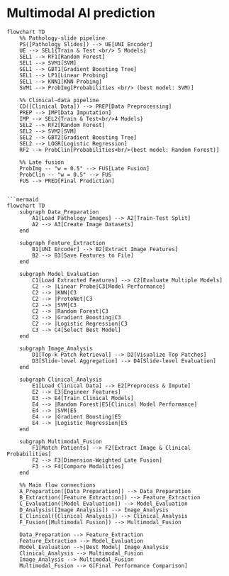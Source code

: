 # Multimodal AI prediction

```mermaid
flowchart TD
    %% Pathology-slide pipeline
    PS([Pathology Slides]) --> UE[UNI Encoder]
    UE --> SEL1{Train & Test <br/> 5 Models}
    SEL1 --> RF1[Random Forest]
    SEL1 --> SVM1[SVM]
    SEL1 --> GBT1[Gradient Boosting Tree]
    SEL1 --> LP1[Linear Probing]
    SEL1 --> KNN1[KNN Probing]
    SVM1 --> ProbImg[Probabilities <br/> (best model: SVM)]

    %% Clinical-data pipeline
    CD([Clinical Data]) --> PREP[Data Preprocessing]
    PREP --> IMP[Data Imputation]
    IMP --> SEL2{Train & Test<br/>4 Models}
    SEL2 --> RF2[Random Forest]
    SEL2 --> SVM2[SVM]
    SEL2 --> GBT2[Gradient Boosting Tree]
    SEL2 --> LOGR[Logistic Regression]
    RF2 --> ProbClin[Probabilities<br/>(best model: Random Forest)]

    %% Late fusion
    ProbImg -- "w = 0.5" --> FUS[Late Fusion]
    ProbClin -- "w = 0.5" --> FUS
    FUS --> PRED[Final Prediction]


```mermaid
flowchart TD
    subgraph Data_Preparation
        A1[Load Pathology Images] --> A2[Train-Test Split]
        A2 --> A3[Create Image Datasets]
    end

    subgraph Feature_Extraction
        B1[UNI Encoder] --> B2[Extract Image Features]
        B2 --> B3[Save Features to File]
    end

    subgraph Model_Evaluation
        C1[Load Extracted Features] --> C2[Evaluate Multiple Models]
        C2 --> |Linear Probe|C3[Model Performance]
        C2 --> |KNN|C3
        C2 --> |ProtoNet|C3
        C2 --> |SVM|C3
        C2 --> |Random Forest|C3
        C2 --> |Gradient Boosting|C3
        C2 --> |Logistic Regression|C3
        C3 --> C4[Select Best Model]
    end

    subgraph Image_Analysis
        D1[Top-k Patch Retrieval] --> D2[Visualize Top Patches]
        D3[Slide-level Aggregation] --> D4[Slide-level Evaluation]
    end

    subgraph Clinical_Analysis
        E1[Load Clinical Data] --> E2[Preprocess & Impute]
        E2 --> E3[Engineer Features]
        E3 --> E4[Train Clinical Models]
        E4 --> |Random Forest|E5[Clinical Model Performance]
        E4 --> |SVM|E5
        E4 --> |Gradient Boosting|E5
        E4 --> |Logistic Regression|E5
    end

    subgraph Multimodal_Fusion
        F1[Match Patients] --> F2[Extract Image & Clinical Probabilities]
        F2 --> F3[Dimension-Weighted Late Fusion]
        F3 --> F4[Compare Modalities]
    end

    %% Main flow connections
    A_Preparation([Data Preparation]) --> Data_Preparation
    B_Extraction([Feature Extraction]) --> Feature_Extraction
    C_Evaluation([Model Evaluation]) --> Model_Evaluation
    D_Analysis([Image Analysis]) --> Image_Analysis
    E_Clinical([Clinical Analysis]) --> Clinical_Analysis
    F_Fusion([Multimodal Fusion]) --> Multimodal_Fusion

    Data_Preparation --> Feature_Extraction
    Feature_Extraction --> Model_Evaluation
    Model_Evaluation -->|Best Model| Image_Analysis
    Clinical_Analysis --> Multimodal_Fusion
    Image_Analysis --> Multimodal_Fusion
    Multimodal_Fusion --> G[Final Performance Comparison]
